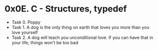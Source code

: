 # 0x0E. C - Structures, typedef

- Task 0. Poppy
- Task 1. A dog is the only thing on earth that loves you more than you love yourself
- Task 2. A dog will teach you unconditional love. If you can have that in your life, things won't be too bad

